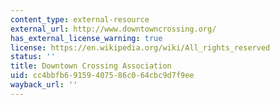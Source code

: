 ```yaml
---
content_type: external-resource
external_url: http://www.downtowncrossing.org/
has_external_license_warning: true
license: https://en.wikipedia.org/wiki/All_rights_reserved
status: ''
title: Downtown Crossing Association
uid: cc4bbfb6-9159-4075-86c0-64cbc9d7f9ee
wayback_url: ''
---
```

